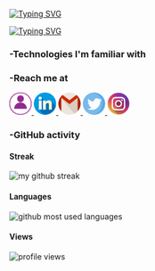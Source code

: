 
<a href="https://git.io/typing-svg"><img src="https://readme-typing-svg.demolab.com?font=Indie+Flower&size=70&duration=3000&pause=15000&color=9D92FF&vCenter=true&multiline=true&width=500&height=150&lines=Heyyyy+Y'all!!" alt="Typing SVG" /></a>


<a href="https://git.io/typing-svg"><img src="https://readme-typing-svg.demolab.com?font=Indie+Flower&size=30&pause=1000&color=9D92FF&vCenter=true&multiline=true&width=1000&height=150&lines=I'm+jana%2C+an+outta-this-world+geek+%F0%9F%91%A9%E2%80%8D%F0%9F%92%BB+;Here+u+can+find+me+sharing+my+stuff+-any+kind+of+stuff+that+interests+me!+;Keep+learning%2C+stay+hydrated!+and+follow+me+to+make+this+world+better+%F0%9F%A7%9A%E2%80%8D%E2%99%80%EF%B8%8F" alt="Typing SVG" /></a>

### -Technologies I'm familiar with



### -Reach me at

<a href="https://Janaherself.github.io">
    <img height="40px" src="/icons/portfolio.png" title="portfolio">
  </a>
<a href="https://www.linkedin.com/in/jana-abusaa">
    <img height="40px" src="/icons/linkedin.png" title="linkedIn">
  </a>
<a href="mailto:jana.abusaa@gmail.com">
    <img height="40px" src="/icons/gmail.png" title="email">
  </a>
<a href="https://twitter.com/Janaherselff">
    <img height="40px" src="/icons/twitter.png" title="twitter">
  </a>
<a href="https://instagram.com/Janaherselff">
    <img height="40px" src="/icons/instagram.png" title="instagram">
  </a>

  <br>

### -GitHub activity

#### Streak
  <img src="https://streak-stats.demolab.com/?user=janaherself&theme=holi-theme&hide_border=true&sideNums=9D92FF&sideLabels=9D92FF&currStreakLabel=9D92FF" title="my github streak">

#### Languages
  <img src="https://github-readme-stats.vercel.app/api/top-langs/?username=janaherself&layout=compact&theme=material-palenight&title_color=9D92FF&bg_color=000015" title="github most used languages">

#### Views
  <img src="https://komarev.com/ghpvc/?username=janaherself&style=rounded-square&color=9D92FF" 
    title="profile views">
  
  <br>
